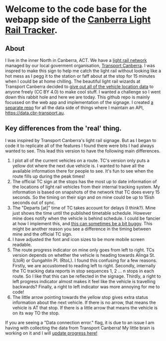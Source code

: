 # Welcome to the code base for the webapp side of the [Canberra Light Rail Tracker](https://cbr-transport.au).

## About
I live in the inner North in Canberra, ACT. We have a [light rail network](https://en.wikipedia.org/wiki/Light_rail_in_Canberra) managed by our local goverment organisation, [Transport Canberra](https://www.transport.act.gov.au/). I was inspred to make this sign to help me catch the light rail without looking like a hot mess as I pegg it to the station or faff about at the stop for 15 minutes when I could be at home chilling. The beautiful light rail wizards at Transport Canberra decided to [give out all of the vehicle location data](https://www.transport.act.gov.au/contact-us/information-for-developers) to anyone freely (CC BY 4.0) to make cool stuff. I wanted a challenge so I went down this rabbit hole and here we are today. This github repo is mainly focussed on the web app and implementation of the signage. I created [a separate repo](https://github.com/flightmansam/cbr-light-rail-data) for all the data side of things where I maintain an API, https://data.cbr-transport.au. 

## Key differences from the 'real' thing.
I was inspired by Transport Canberra's light rail signage. But as I began to code it to replicate all of the features I found there were bits I had always wanted to see. This lead this version to have the following main differences.
1. I plot all of the current vehicles on a route. TC's version only puts a yellow dot where the next due vehicle is. I wanted to have all the available information there for people to see. It's fun to see when the route fills up during the peak times!
2. The official TC sign at the stops has the most up to date information of the locations of light rail vehicles from their internal tracking system. My information is based on snapshots of the network that TC does every 15 seconds. So the timing on their sign and on mine could be up to 15ish seconds out of sync.
3. The "Departs [at]" time of TC takes account for delays (I think?). Mine just shows the time until the published timetable schedule. However mine does notify when the vehicle is behind schedule. I could be fancier at how I implement this, and [this can sometimes be a bit buggy](https://github.com/flightmansam/cbr-light-rail-react/issues/2). This might be another reason you see a difference in the timing between mine and the official TC sign.
4. I have adjusted the font and icon sizes to be more mobile screen readable.
5. The route progress indicator on mine only goes from left to right. TCs version depends on whether the vehicle is heading towards Alinga St. (LtoR) or Gungahlin Pl. (RtoL). I found this confusing for a few reasons. Firstly, we are accustomed to reading left to right. Secondly, internally the TC tracking data reports in stop sequences 1, 2 ... n stops in each route. So I like that this can be reflected in the signage. Thirdly, a right to left progress indicator almost makes it feel like the vehicle is travelling backwards? Finally, a right to left indicator was more annoying for me to code!
6. The little arrow pointing towards the yellow stop gives extra status information about the next vehicle. If there is no arrow, that means the vehicle is AT that stop. If there is a little arrow that means the vehicle is on its way TO the stop.

If you are seeing a "Data connection error." flag, it is due to an issue I am having with collecting the data from Transport Canberra! My little brain is working on it and I will [update progress here!](https://github.com/flightmansam/cbr-light-rail-react/issues/1)

